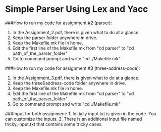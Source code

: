 # Simple Parser Using Lex and Yacc

###How to run my code for assignment #2 (parser): 
1. In the Assignment_2.pdf, there is given what to do at a glance.
2. Keep the parser folder anywhere in drive.
3. Keep the Makefile.mk file in home.
4. Edit the first line of the Makefile.mk from "cd parser" to "cd path_of_the_parser_folder" 
5. Go to command prompt and write "cd ./Makefile.mk"

###How to run my code for assignment #3 (three-address-code): 
1. In the Assignment_3.pdf, there is given what to do at a glance.
2. Keep the three0address-code folder anywhere in drive.
3. Keep the Makefile.mk file in home.
4. Edit the first line of the Makefile.mk from "cd parser" to "cd path_of_the_parser_folder" 
5. Go to command prompt and write "cd ./Makefile.mk"


###Input for both assignment:
    1. Initially input.txt is given in the code. You can customize the inputs. 
    2. There is an additional input file named tricky_input.txt that contains some tricky cases.
    
